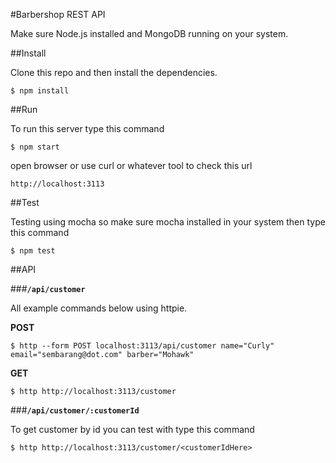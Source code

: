 #Barbershop REST API

Make sure Node.js installed and MongoDB running on your system.

##Install

Clone this repo and then install the dependencies.

    $ npm install
    
##Run

To run this server type this command

    $ npm start
    
open browser or use curl or whatever tool to check this url

    http://localhost:3113

##Test

Testing using mocha so make sure mocha installed in your system then type this command

    $ npm test
    
##API

###**`/api/customer`**

All example commands below using httpie.

**POST**

    $ http --form POST localhost:3113/api/customer name="Curly" email="sembarang@dot.com" barber="Mohawk"
    
**GET**

    $ http http://localhost:3113/customer
    
###**`/api/customer/:customerId`**

To get customer by id you can test with type this command

    $ http http://localhost:3113/customer/<customerIdHere>    


